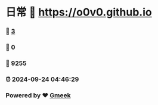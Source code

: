 # 日常 :link: https://o0v0.github.io 
### :page_facing_up: [3](https://o0v0.github.io/tag.html) 
### :speech_balloon: 0 
### :hibiscus: 9255 
### :alarm_clock: 2024-09-24 04:46:29 
### Powered by :heart: [Gmeek](https://github.com/Meekdai/Gmeek)
